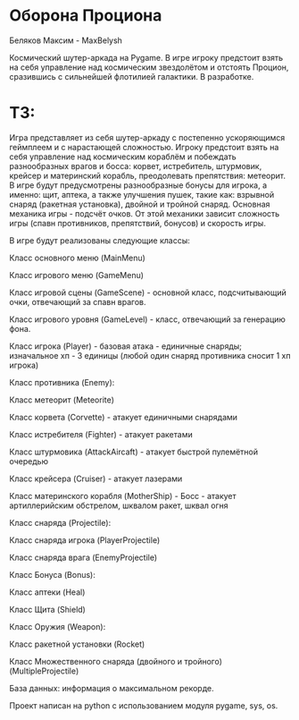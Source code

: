 # Оборона Проциона

Беляков Максим - MaxBelysh

Космический шутер-аркада на Pygame. В игре игроку предстоит взять на себя управление над космическим звездолётом и отстоять Процион, сразившись с сильнейшей флотилией галактики. В разработке.

# ТЗ:

Игра представляет из себя шутер-аркаду с постепенно ускоряющимся геймплеем и с нарастающей сложностью. Игроку предстоит взять на себя управление над космическим кораблём и побеждать разнообразных врагов и босса: корвет, истребитель, штурмовик, крейсер и материнский корабль, преодолевать препятствия: метеорит. В игре будут предусмотрены разнообразные бонусы для игрока, а именно: щит, аптека, а также улучшения пушек, такие как: взрывной снаряд (ракетная установка), двойной и тройной снаряд. Основная механика игры - подсчёт очков. От этой механики зависит сложность игры (спавн противников, препятствий, бонусов) и скорость игры.

В игре будут реализованы следующие классы:

Класс основного меню (MainMenu)

Класс игрового меню (GameMenu)

Класс игровой сцены (GameScene) - основной класс, подсчитывающий очки, отвечающий за спавн врагов.

Класс игрового уровня (GameLevel) - класс, отвечающий за генерацию фона.

Класс игрока (Player) - базовая атака - единичные снаряды; изначальное хп - 3 единицы (любой один снаряд противника сносит 1 хп игрока)

Класс противника (Enemy):

Класс метеорит (Meteorite)

Класс корвета (Corvette) - атакует единичными снарядами

Класс истребителя (Fighter) - атакует ракетами

Класс штурмовика (AttackAircaft) - атакует быстрой пулемётной очередью

Класс крейсера (Cruiser) - атакует лазерами

Класс материнского корабля (MotherShip) - Босс - атакует артиллерийским обстрелом, шквалом ракет, шквал огня

Класс снаряда (Projectile):

Класс снаряда игрока (PlayerProjectile)

Класс снаряда врага (EnemyProjectile)

Класс Бонуса (Bonus):

Класс аптеки (Heal)

Класс Щита (Shield)

Класс Оружия (Weapon):

Класс ракетной установки (Rocket)

Класс Множественного снаряда (двойного и тройного) (MultipleProjectile)

База данных: информация о максимальном рекорде.

Проект написан на python с использованием модуля pygame, sys, os.
